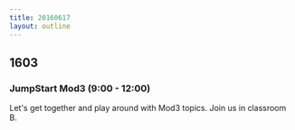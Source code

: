 ```yaml
---
title: 20160617
layout: outline
---
```



## 1603

### JumpStart Mod3 (9:00 - 12:00)

Let's get together and play around with Mod3 topics. Join us in classroom B.
